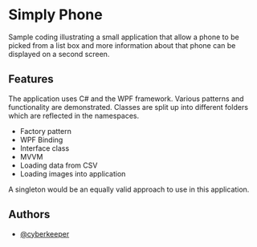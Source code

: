 
# Simply Phone

Sample coding illustrating a small application that allow a phone to be picked from a list box and more information about that phone can be displayed on a second screen.


## Features
The application uses C# and the WPF framework. Various patterns and functionality are demonstrated. Classes are split up into different folders which are reflected in the namespaces.

- Factory pattern
- WPF Binding
- Interface class
- MVVM
- Loading data from CSV
- Loading images into application

A singleton would be an equally valid approach to use in this application. 



## Authors

- [@cyberkeeper](https://www.github.com/cyberkeeper)

